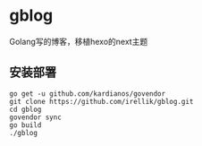 # gblog
Golang写的博客，移植hexo的next主题

## 安装部署

```
go get -u github.com/kardianos/govendor
git clone https://github.com/irellik/gblog.git
cd gblog
govendor sync
go build
./gblog
```